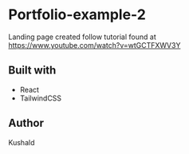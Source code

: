 # Portfolio-example-2

Landing page created follow tutorial found at https://www.youtube.com/watch?v=wtGCTFXWV3Y

## Built with

- React
- TailwindCSS

## Author

Kushald
